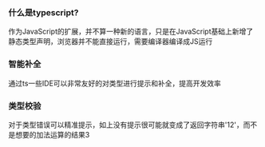 ### 什么是typescript?

作为JavaScript的扩展，并不算一种新的语言，只是在JavaScript基础上新增了静态类型声明，浏览器并不能直接运行，需要编译器编译成JS运行

### 智能补全

通过ts一些IDE可以非常友好的对类型进行提示和补全，提高开发效率

### 类型校验

对于类型错误可以精准提示，如上没有提示很可能就变成了返回字符串'12'，而不是想要的加法运算的结果3